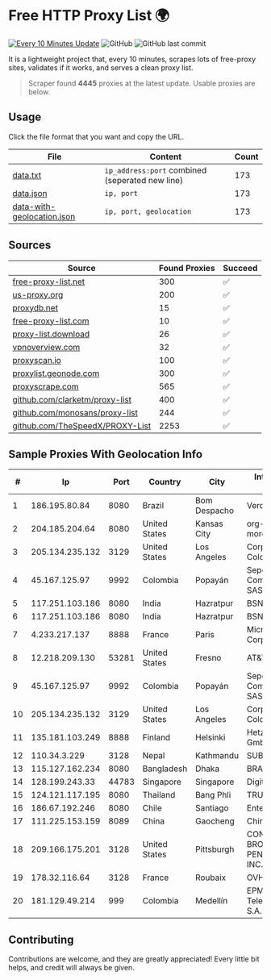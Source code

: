 
# Free HTTP Proxy List 🌍

[![Every 10 Minutes Update](https://github.com/mertguvencli/http-proxy-list/actions/workflows/main.yml/badge.svg?branch=main)](https://github.com/mertguvencli/http-proxy-list/actions/workflows/main.yml)
![GitHub](https://img.shields.io/github/license/mertguvencli/http-proxy-list)
![GitHub last commit](https://img.shields.io/github/last-commit/mertguvencli/http-proxy-list)

It is a lightweight project that, every 10 minutes, scrapes lots of free-proxy sites, validates if it works, and serves a clean proxy list.


> Scraper found **4445** proxies at the latest update. Usable proxies are below.

## Usage

Click the file format that you want and copy the URL.


|File|Content|Count|
|----|-------|-----|
|[data.txt](https://raw.githubusercontent.com/mertguvencli/http-proxy-list/main/proxy-list/data.txt)|`ip_address:port` combined (seperated new line)|173|
|[data.json](https://raw.githubusercontent.com/mertguvencli/http-proxy-list/main/proxy-list/data.json)|`ip, port`|173|
|[data-with-geolocation.json](https://raw.githubusercontent.com/mertguvencli/http-proxy-list/main/proxy-list/data-with-geolocation.json)|`ip, port, geolocation`|173|

## Sources

|Source|Found Proxies|Succeed|
|------|-------------|-------|
|[free-proxy-list.net](https://free-proxy-list.net)|300|✅|
|[us-proxy.org](https://www.us-proxy.org)|200|✅|
|[proxydb.net](http://proxydb.net)|15|✅|
|[free-proxy-list.com](https://free-proxy-list.com/?page=&port=&type%5B%5D=http&type%5B%5D=https&up_time=0&search=Search)|10|✅|
|[proxy-list.download](https://www.proxy-list.download/HTTP)|26|✅|
|[vpnoverview.com](https://vpnoverview.com/privacy/anonymous-browsing/free-proxy-servers)|32|✅|
|[proxyscan.io](https://www.proxyscan.io)|100|✅|
|[proxylist.geonode.com](https://proxylist.geonode.com/api/proxy-list?limit=300&page=1&sort_by=lastChecked&sort_type=desc&protocols=http,https)|300|✅|
|[proxyscrape.com](https://api.proxyscrape.com/v2/?request=displayproxies&protocol=http&timeout=10000&country=all&ssl=all&anonymity=all)|565|✅|
|[github.com/clarketm/proxy-list](https://raw.githubusercontent.com/clarketm/proxy-list/master/proxy-list-raw.txt)|400|✅|
|[github.com/monosans/proxy-list](https://raw.githubusercontent.com/monosans/proxy-list/main/proxies/http.txt)|244|✅|
|[github.com/TheSpeedX/PROXY-List](https://raw.githubusercontent.com/TheSpeedX/PROXY-List/master/http.txt)|2253|✅|


## Sample Proxies With Geolocation Info

|#|Ip|Port|Country|City|Internet Service Provider|
|-|--|----|-------|----|-------------------------|
|1|186.195.80.84|8080|Brazil|Bom Despacho|Vero S.A|
|2|204.185.204.64|8080|United States|Kansas City|org-morenet.more.net|
|3|205.134.235.132|3129|United States|Los Angeles|Corporate Colocation Inc|
|4|45.167.125.97|9992|Colombia|Popayán|Sepcom Comunicaciones SAS|
|5|117.251.103.186|8080|India|Hazratpur|BSNL Internet|
|6|117.251.103.186|8080|India|Hazratpur|BSNL Internet|
|7|4.233.217.137|8888|France|Paris|Microsoft Corporation|
|8|12.218.209.130|53281|United States|Fresno|AT&T Services, Inc.|
|9|45.167.125.97|9992|Colombia|Popayán|Sepcom Comunicaciones SAS|
|10|205.134.235.132|3129|United States|Los Angeles|Corporate Colocation Inc|
|11|135.181.103.249|8888|Finland|Helsinki|Hetzner Online GmbH|
|12|110.34.3.229|3128|Nepal|Kathmandu|SUBISU C7|
|13|115.127.162.234|8080|Bangladesh|Dhaka|BRACNet Limited|
|14|128.199.243.33|44783|Singapore|Singapore|DigitalOcean, LLC|
|15|124.121.117.195|8080|Thailand|Bang Phli|TRUEBB|
|16|186.67.192.246|8080|Chile|Santiago|Entel Chile S.A.|
|17|111.225.153.159|8089|China|Gaocheng|Chinanet|
|18|209.166.175.201|3128|United States|Pittsburgh|CONTINENTAL BROADBAND PENNSYLVANIA, INC.|
|19|178.32.116.64|3128|France|Roubaix|OVH SAS|
|20|181.129.49.214|999|Colombia|Medellín|EPM Telecomunicaciones S.A. E.S.P.|



## Contributing

Contributions are welcome, and they are greatly appreciated! Every
little bit helps, and credit will always be given.

